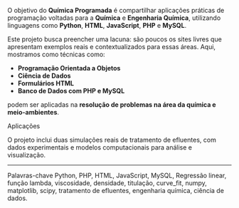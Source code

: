 O objetivo do **Química Programada** é compartilhar aplicações práticas de programação voltadas para a **Química** e **Engenharia Química**, utilizando linguagens como **Python**, **HTML**, **JavaScript**, **PHP** e **MySQL**.

Este projeto busca preencher uma lacuna: são poucos os sites livres que apresentam exemplos reais e contextualizados para essas áreas. Aqui, mostramos como técnicas como:

- **Programação Orientada a Objetos**
- **Ciência de Dados**
- **Formulários HTML**
- **Banco de Dados com PHP e MySQL**

podem ser aplicadas na **resolução de problemas na área da química e meio-ambientes**.

Aplicações

O projeto inclui duas simulações reais de tratamento de efluentes, com dados experimentais e modelos computacionais para análise e visualização.

-------
Palavras-chave
Python, PHP, HTML, JavaScript, MySQL, Regressão linear, função lambda, viscosidade, densidade, titulação, curve_fit, numpy, matplotlib, scipy, tratamento de efluentes, engenharia química, ciência de dados.



